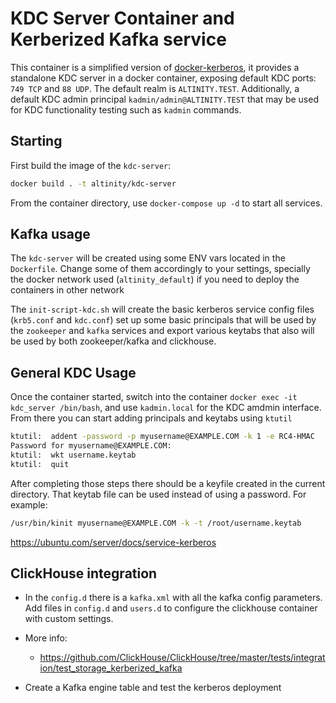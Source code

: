 # KDC Server Container and Kerberized Kafka service

This container is a simplified version of [docker-kerberos](https://github.com/ist-dsi/docker-kerberos), it provides a standalone KDC server in a docker container, exposing default KDC ports: `749 TCP` and `88 UDP`. The default realm is `ALTINITY.TEST`. Additionally, a default KDC admin principal `kadmin/admin@ALTINITY.TEST` that may be used for KDC functionality testing such as `kadmin` commands.

## Starting

First build the image of the `kdc-server`:

```bash
docker build . -t altinity/kdc-server
```

From the container directory, use `docker-compose up -d` to start all services.

## Kafka usage

The `kdc-server` will be created using some ENV vars located in the `Dockerfile`. Change some of them accordingly to your settings, specially the docker network used (`altinity_default`) if you need to deploy the containers in other network

The `init-script-kdc.sh` will create the basic kerberos service config files (`krb5.conf` and `kdc.conf`) set up some basic principals that will be used by the `zookeeper` and `kafka` services and export various keytabs that also will be used by both zookeeper/kafka and clickhouse.

## General KDC Usage

Once the container started, switch into the container `docker exec -it kdc_server /bin/bash`, and use `kadmin.local` for the KDC amdmin interface. From there you can start adding principals and keytabs using `ktutil`

```bash
ktutil:  addent -password -p myusername@EXAMPLE.COM -k 1 -e RC4-HMAC
Password for myusername@EXAMPLE.COM:
ktutil:  wkt username.keytab
ktutil:  quit
```

After completing those steps there should be a keyfile created in the current directory. That keytab file can be used instead of using a password. For example:

```bash
/usr/bin/kinit myusername@EXAMPLE.COM -k -t /root/username.keytab
```

https://ubuntu.com/server/docs/service-kerberos

## ClickHouse integration

- In the `config.d` there is a `kafka.xml` with all the kafka config parameters. Add files in `config.d` and `users.d` to configure the clickhouse container with custom settings.

- More info:
  - https://github.com/ClickHouse/ClickHouse/tree/master/tests/integration/test_storage_kerberized_kafka

- Create a Kafka engine table and test the kerberos deployment

